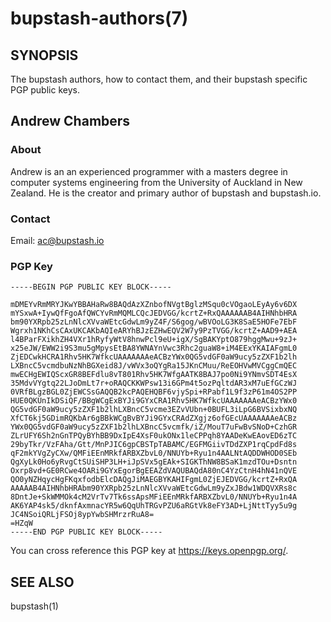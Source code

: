bupstash-authors(7)
===================

## SYNOPSIS

The bupstash authors, how to contact them, and their bupstash specific PGP public keys.

## Andrew Chambers

### About

Andrew is an an experienced programmer with a masters degree in computer systems engineering 
from the University of Auckland in New Zealand. He is the creator and primary author of bupstash
and bupstash.io.

### Contact

Email: ac@bupstash.io

### PGP Key

```
-----BEGIN PGP PUBLIC KEY BLOCK-----

mDMEYvRmMRYJKwYBBAHaRw8BAQdAzXZnbofNVgtBglzMSqu0cVOgaoLEyAy6v6DX
mYSxwA+IywQfFgoAfQWCYvRmMQMLCQcJEDVGG/kcrtZ+RxQAAAAAAB4AIHNhbHRA
bm90YXRpb25zLnNlcXVvaWEtcGdwLm9yZ4F/S6gog/wBVOoLG3K8SaE5HOFe7EbF
Wgrxh1NKhCsCAxUKCAKbAQIeARYhBJzEZHwEQV2W7y9PzTVGG/kcrtZ+AAD9+AEA
l4BParFXikhZH4VXr1hRyfyWtV8hnwPcl9eU+igX/SgBAKYptO879hggMwu+9zJ+
x25eJW/EWW2i9S3mu5gMpysEtBA8YWNAYnVwc3Rhc2guaW8+iM4EExYKAIAFgmL0
ZjEDCwkHCRA1Rhv5HK7WfkcUAAAAAAAeACBzYWx0QG5vdGF0aW9ucy5zZXF1b2lh
LXBncC5vcmdbuNzNhBGXeid8J/vWVx3oQYgRa15JKnCMuu/ReEOHVwMVCggCmQEC
mwECHgEWIQScxGR8BEFdlu8vT801Rhv5HK7WfgAATK8BAJ7po0Ni9YNmvSDT4EsX
35MdvVYgtq22LJoDmLt7r+oRAQCKKWPsw13i6GPm4t5ozPqltdAR3xM7uEfGCzWJ
0VRfBLgzBGL0ZjEWCSsGAQQB2kcPAQEHQBF6vjySpi+RPabf1L9f3zP61m4OS2PP
HUE0QKUnIkDSiQF/BBgWCgExBYJi9GYxCRA1Rhv5HK7WfkcUAAAAAAAeACBzYWx0
QG5vdGF0aW9ucy5zZXF1b2lhLXBncC5vcme3EZvVUbn+0BUFL3iLpG6BVSixbxNQ
XfCT6kj5GDimRQKbAr6gBBkWCgBvBYJi9GYxCRAdZXgjz6ofGEcUAAAAAAAeACBz
YWx0QG5vdGF0aW9ucy5zZXF1b2lhLXBncC5vcmfk/iZ/MouT7uFwBvSNoD+CzhGR
ZLrUFY6Sh2nGnTPQyBYhBB9DxIpE4XsF0ukONx1leCPPqh8YAADeKwEAovED6zTC
29byTkr/VzFAha/Gtt/MnPJIC6gpCBSTpTABAMC/EGFMGiivTDdZXP1rqCpdFd8s
qF2mkYVgZyCXw/QMFiEEnMRkfARBXZbvL0/NNUYb+Ryu1n4AALNtAQDDWHOD0SEb
QgXyLk0Ho6yRvgCtSUiSHP3LH+iJpSVx5gEAk+SIGKThNW8BSaK1mzdTOu+Dsntn
Oxrp8vd+GE0RCwe4OARi9GYxEgorBgEEAZdVAQUBAQdA80nC4YzCtnH4hN41nQVE
QO0yNZHqycHgFKqxfodbElcDAQgJiMAEGBYKAHIFgmL0ZjEJEDVGG/kcrtZ+RxQA
AAAAAB4AIHNhbHRAbm90YXRpb25zLnNlcXVvaWEtcGdwLm9yZxJBdw1WDQVXRs8c
8DntJe+SkWMMOk4cM2VrTv7Tk6ssApsMFiEEnMRkfARBXZbvL0/NNUYb+Ryu1n4A
AK6YAP4sk5/dknfAxmnacYR5w6QqUhTRGvPZU6aRGtVk8eFY3AD+LjNttTyy5u9g
JC4NSoiQRLjFSOj8ypYwbSHMrzrRuA8=
=HZqW
-----END PGP PUBLIC KEY BLOCK-----
```

You can cross reference this PGP key at https://keys.openpgp.org/.

## SEE ALSO

bupstash(1)
